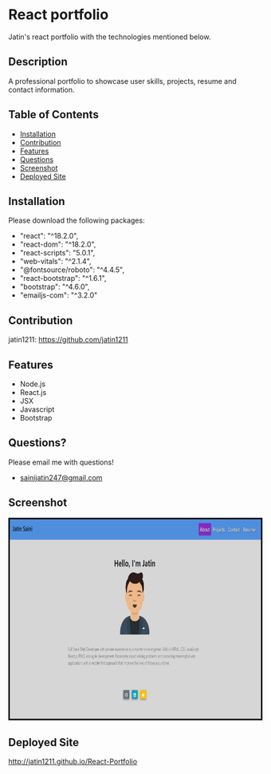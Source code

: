 # React portfolio
Jatin's react portfolio with the technologies mentioned below.

## Description
A professional portfolio to showcase user skills, projects, resume and contact information.

## Table of Contents
* [Installation](#installation)
* [Contribution](#contribution)
* [Features](#features)
* [Questions](#questions)
* [Screenshot](#screenshot)
* [Deployed Site](#deployed-site)

## Installation
Please download the following packages:

* "react": "^18.2.0",
* "react-dom": "^18.2.0",
* "react-scripts": "5.0.1",
* "web-vitals": "^2.1.4",
* "@fontsource/roboto": "^4.4.5",
* "react-bootstrap": "^1.6.1",
* "bootstrap": "^4.6.0",
* "emailjs-com": "^3.2.0"


## Contribution

jatin1211: https://github.com/jatin1211


## Features
* Node.js
* React.js
* JSX
* Javascript
* Bootstrap


## Questions?
Please email me with questions!
* sainijatin247@gmail.com

## Screenshot
<img src = './Screenshot.JPG' alt = 'image' width = '800' height = '400' style = 'border:3px solid black'>


## Deployed Site
http://jatin1211.github.io/React-Portfolio
